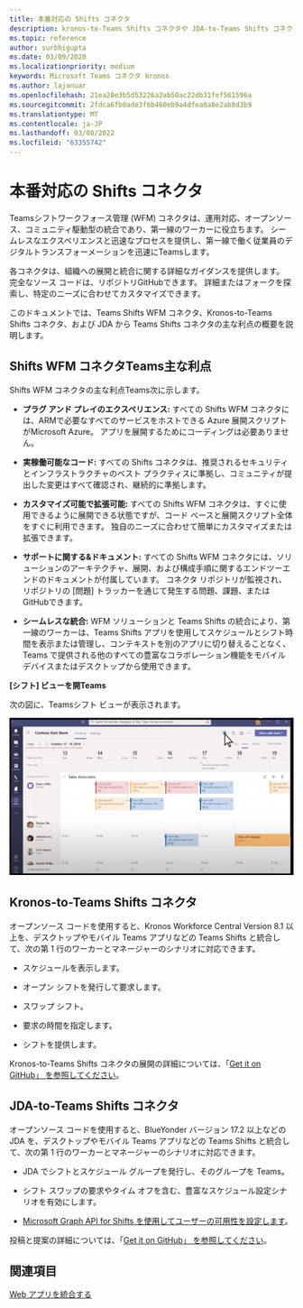 ```yaml
---
title: 本番対応の Shifts コネクタ
description: kronos-to-Teams Shifts コネクタや JDA-to-Teams Shifts コネクタなど、Teams 用の Workforce management Shifts コネクタを使用する利点について説明します。
ms.topic: reference
author: surbhigupta
ms.date: 03/09/2020
ms.localizationpriority: medium
keywords: Microsoft Teams コネクタ kronos
ms.author: lajanuar
ms.openlocfilehash: 21ea28e3b5d53226a2ab50ac22db31fef561596a
ms.sourcegitcommit: 2fdca6fb0ade3f6b460eb9a4dfea0a8e2ab8d3b9
ms.translationtype: MT
ms.contentlocale: ja-JP
ms.lasthandoff: 03/08/2022
ms.locfileid: "63355742"
---
```

# <a name="production-ready-shifts-connectors"></a>本番対応の Shifts コネクタ  

Teamsシフトワークフォース管理 (WFM) コネクタは、運用対応、オープンソース、コミュニティ駆動型の統合であり、第一線のワーカーに役立ちます。 シームレスなエクスペリエンスと迅速なプロセスを提供し、第一線で働く従業員のデジタルトランスフォーメーションを迅速にTeamsします。

各コネクタは、組織への展開と統合に関する詳細なガイダンスを提供します。 完全なソース コードは、リポジトリGitHubできます。 詳細またはフォークを探索し、特定のニーズに合わせてカスタマイズできます。

このドキュメントでは、Teams Shifts WFM コネクタ、Kronos-to-Teams Shifts コネクタ、および JDA から Teams Shifts コネクタの主な利点の概要を説明します。

## <a name="key-benefits-of-teams-shifts-wfm-connectors"></a>Shifts WFM コネクタTeams主な利点

Shifts WFM コネクタの主な利点Teams次に示します。

* **プラグ アンド プレイのエクスペリエンス:** すべての Shifts WFM コネクタには、ARMで必要なすべてのサービスをホストできる Azure 展開スクリプトがMicrosoft Azure。 アプリを展開するためにコーディングは必要ありません。

* **実稼働可能なコード:** すべての Shifts コネクタは、推奨されるセキュリティとインフラストラクチャのベスト プラクティスに準拠し、コミュニティが提出した変更はすべて確認され、継続的に準拠します。

* **カスタマイズ可能で拡張可能:** すべての Shifts WFM コネクタは、すぐに使用できるように展開できる状態ですが、コード ベースと展開スクリプト全体をすぐに利用できます。 独自のニーズに合わせて簡単にカスタマイズまたは拡張できます。

* **サポートに関する&ドキュメント:** すべての Shifts WFM コネクタには、ソリューションのアーキテクチャ、展開、および構成手順に関するエンドツーエンドのドキュメントが付属しています。 コネクタ リポジトリが監視され、リポジトリの [問題] トラッカーを通じて発生する問題、課題、またはGitHubできます。

* **シームレスな統合:** WFM ソリューションと Teams Shifts の統合により、第一線のワーカーは、Teams Shifts アプリを使用してスケジュールとシフト時間を表示または管理し、コンテキストを別のアプリに切り替えることなく、Teams で提供される他のすべての豊富なコラボレーション機能をモバイル デバイスまたはデスクトップから使用できます。  

**[シフト] ビューを開Teams**

次の図に、Teamsシフト ビューが表示されます。

![シフトを開Teams](../assets/images/teams-open-shifts-view.png)

## <a name="kronos-to-teams-shifts-connector"></a>Kronos-to-Teams Shifts コネクタ

オープンソース コードを使用すると、Kronos Workforce Central Version 8.1 以上を、デスクトップやモバイル Teams アプリなどの Teams Shifts と統合して、次の第 1 行のワーカーとマネージャーのシナリオに対応できます。

* スケジュールを表示します。

* オープン シフトを発行して要求します。

* スワップ シフト。

* 要求の時間を指定します。

* シフトを提供します。

Kronos-to-Teams Shifts コネクタの展開の詳細については、「[Get it on GitHub」 を参照してください](https://aka.ms/KronosShiftsConnector)。

## <a name="jda-to-teams-shifts-connector"></a>JDA-to-Teams Shifts コネクタ

オープンソース コードを使用すると、BlueYonder バージョン 17.2 以上などの JDA を、デスクトップやモバイル Teams アプリなどの Teams Shifts と統合して、次の第 1 行のワーカーとマネージャーのシナリオに対応できます。

* JDA でシフトとスケジュール グループを発行し、そのグループを Teams。

* シフト スワップの要求やタイム オフを含む、豊富なスケジュール設定シナリオを有効にします。

* [Microsoft Graph API for Shifts を使用してユーザーの可用性を設定します](/graph/api/resources/shift?view=graph-rest-beta&preserve-view=true)。

投稿と提案の詳細については、「[Get it on GitHub」 を参照してください](https://aka.ms/JDAShiftsConnector)。

## <a name="see-also"></a>関連項目

[Web アプリを統合する](~/samples/integrate-web-apps-overview.md)
